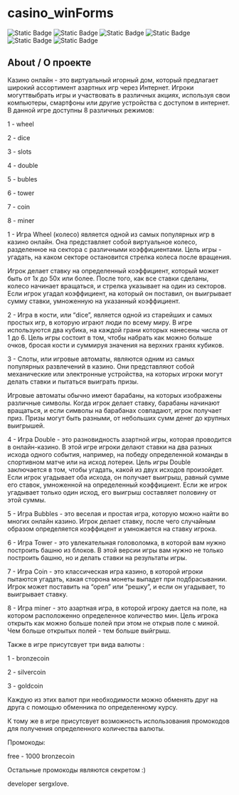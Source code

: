 # casino_winForms



![Static Badge](https://img.shields.io/badge/language-C%2B%2B-red)
![Static Badge](https://img.shields.io/badge/powered_by-NET_Framework_4.7.2-blue)
![Static Badge](https://img.shields.io/badge/platforms-Windows-purple)
![Static Badge](https://img.shields.io/badge/version-1.0-orange)
![Static Badge](https://img.shields.io/badge/developer-sergxlove-green)
![Static Badge](https://img.shields.io/badge/year-2023-green)

## About / О проекте

Казино онлайн - это виртуальный игорный дом, который предлагает широкий ассортимент азартных игр через Интернет. Игроки могуттвыбрать игры и участвовать в различных акциях, используя свои компьютеры, смартфоны или другие устройства с доступом в интернет.
В данной игре доступны 8 различных режимов:

1 - wheel

2 - dice

3 - slots

4 - double

5 - bubles

6 - tower

7 - coin

8 - miner

1 - Игра Wheel (колесо) является одной из самых популярных игр в казино онлайн. Она представляет собой виртуальное колесо, разделенное на сектора с различными коэффициентами. Цель игры - угадать, на каком секторе остановится стрелка колеса после вращения.

Игрок делает ставку на определенный коэффициент, который может быть от 1x до 50x или более. После того, как все ставки сделаны, колесо начинает вращаться, и стрелка указывает на один из секторов. Если игрок угадал коэффициент, на который он поставил, он выигрывает сумму ставки, умноженную на указанный коэффициент.

2 - Игра в кости, или “dice”, является одной из старейших и самых простых игр, в которую играют люди по всему миру. В игре используются два кубика, на каждой грани которых нанесены числа от 1 до 6. Цель игры состоит в том, чтобы набрать как можно больше очков, бросая кости и суммируя значения на верхних гранях кубиков.

3 - Слоты, или игровые автоматы, являются одним из самых популярных развлечений в казино. Они представляют собой механические или электронные устройства, на которых игроки могут делать ставки и пытаться выиграть призы.

Игровые автоматы обычно имеют барабаны, на которых изображены различные символы. Когда игрок делает ставку, барабаны начинают вращаться, и если символы на барабанах совпадают, игрок получает приз. Призы могут быть разными, от небольших сумм денег до крупных выигрышей.

4 - Игра Double - это разновидность азартной игры, которая проводится в онлайн-казино. В этой игре игроки делают ставки на два разных исхода одного события, например, на победу определенной команды в спортивном матче или на исход лотереи.
Цель игры Double заключается в том, чтобы угадать, какой из двух исходов произойдет. Если игрок угадывает оба исхода, он получает выигрыш, равный сумме его ставок, умноженной на определенный коэффициент. Если же игрок угадывает только один исход, его выигрыш составляет половину от этой суммы.

5 - Игра Bubbles - это веселая и простая игра, которую можно найти во многих онлайн казино. Игрок делает ставку, после чего случайным образом определяется коэффицент и умножается на ставку игрока.

6 - Игра Tower - это увлекательная головоломка, в которой вам нужно построить башню из блоков. В этой версии игры вам нужно не только построить башню, но и делать ставки на результаты игры.

7 - Игра Coin - это классическая игра казино, в которой игроки пытаются угадать, какая сторона монеты выпадет при подбрасывании. Игрок может поставить на “орел” или “решку”, и если он угадывает, то выигрывает ставку.

8 - Игра miner - это азартная игра, в которой игроку дается на поле, на котором расположенно определенное количество мин. Цель игрока открыть как можно больше полей при этом не открыв поле с миной. Чем больше открытых полей - тем больше выйгрыш.

Также в игре присутсвует три вида валюты : 

1 - bronzecoin

2 - silvercoin

3 - goldcoin

Каждую из этих валют при необходимости можно обменять друг на друга с помощью обменника по определенному курсу.

К тому же в игре присутсвует возможность использования промокодов для получения определенного количества валюты.

Промокоды:

free - 1000 bronzecoin

Остальные промокоды являются секретом :)

developer sergxlove.
